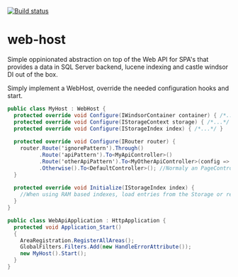 [![Build status](https://ci.appveyor.com/api/projects/status/lj72kp8ldr5wuu2t?svg=true)](https://ci.appveyor.com/project/jeme/web-host)

web-host
========

Simple oppinionated abstraction on top of the Web API for SPA's that provides a data in SQL Server backend, lucene indexing and castle windsor DI out of the box.

Simply implement a WebHost, override the needed configuration hooks and start.

```C#
public class MyHost : WebHost {
  protected override void Configure(IWindsorContainer container) { /*...*/ }
  protected override void Configure(IStorageContext storage) { /*...*/ }
  protected override void Configure(IStorageIndex index) { /*...*/ }
  
  protected override void Configure(IRouter router) {
    router.Route('ignorePattern').Through()
          .Route('apiPattern').To<MyApiController>()
          .Route('otherApiPattern').To<MyOtherApiController>(config => config.Set.Defaults(new {}));
          .Otherwise().To<DefaultController>(); //Normaly an PageController returning the SPA application.
  }
  
  protected override void Initialize(IStorageIndex index) {
    //When using RAM based indexes, load entries from the Storage or restore it from a Cache.
  }
}

public class WebApiApplication : HttpApplication {
  protected void Application_Start()
  {
    AreaRegistration.RegisterAllAreas();
    GlobalFilters.Filters.Add(new HandleErrorAttribute());
    new MyHost().Start();
  }
}
```
